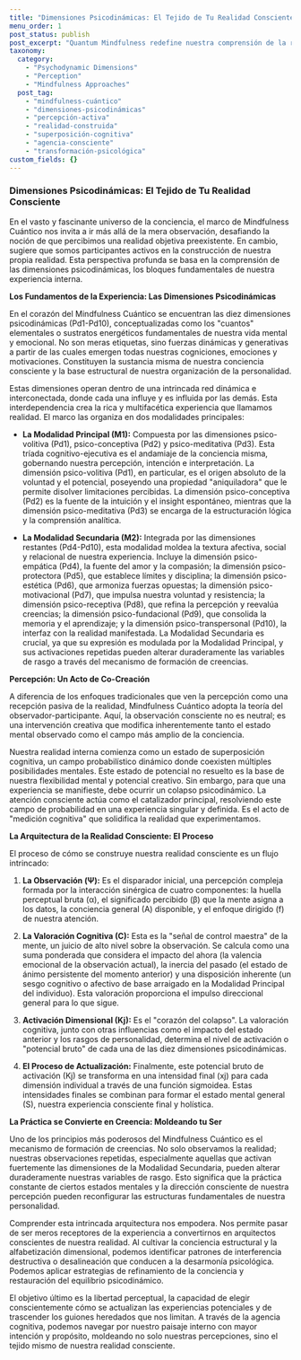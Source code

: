 ```yaml
---
title: "Dimensiones Psicodinámicas: El Tejido de Tu Realidad Consciente"
menu_order: 1
post_status: publish
post_excerpt: "Quantum Mindfulness redefine nuestra comprensión de la realidad, revelando cómo la percepción y las dimensiones psicodinámicas construyen nuestra experiencia. Este artículo explora la intrincada arquitectura de la conciencia, desde la superposición cognitiva hasta el colapso psicodinámico, y cómo podemos influir activamente en nuestra realidad interna. Descubre cómo tus estados mentales y creencias se forman y cómo puedes cultivar una agencia consciente."
taxonomy:
  category:
    - "Psychodynamic Dimensions"
    - "Perception"
    - "Mindfulness Approaches"
  post_tag:
    - "mindfulness-cuántico"
    - "dimensiones-psicodinámicas"
    - "percepción-activa"
    - "realidad-construida"
    - "superposición-cognitiva"
    - "agencia-consciente"
    - "transformación-psicológica"
custom_fields: {}
---
```


### Dimensiones Psicodinámicas: El Tejido de Tu Realidad Consciente

En el vasto y fascinante universo de la conciencia, el marco de Mindfulness Cuántico nos invita a ir más allá de la mera observación, desafiando la noción de que percibimos una realidad objetiva preexistente. En cambio, sugiere que somos participantes activos en la construcción de nuestra propia realidad. Esta perspectiva profunda se basa en la comprensión de las dimensiones psicodinámicas, los bloques fundamentales de nuestra experiencia interna.

**Los Fundamentos de la Experiencia: Las Dimensiones Psicodinámicas**

En el corazón del Mindfulness Cuántico se encuentran las diez dimensiones psicodinámicas (Pd1-Pd10), conceptualizadas como los "cuantos" elementales o sustratos energéticos fundamentales de nuestra vida mental y emocional. No son meras etiquetas, sino fuerzas dinámicas y generativas a partir de las cuales emergen todas nuestras cogniciones, emociones y motivaciones. Constituyen la sustancia misma de nuestra conciencia consciente y la base estructural de nuestra organización de la personalidad.

Estas dimensiones operan dentro de una intrincada red dinámica e interconectada, donde cada una influye y es influida por las demás. Esta interdependencia crea la rica y multifacética experiencia que llamamos realidad. El marco las organiza en dos modalidades principales:

*   **La Modalidad Principal (M1):** Compuesta por las dimensiones psico-volitiva (Pd1), psico-conceptiva (Pd2) y psico-meditativa (Pd3). Esta tríada cognitivo-ejecutiva es el andamiaje de la conciencia misma, gobernando nuestra percepción, intención e interpretación. La dimensión psico-volitiva (Pd1), en particular, es el origen absoluto de la voluntad y el potencial, poseyendo una propiedad "aniquiladora" que le permite disolver limitaciones percibidas. La dimensión psico-conceptiva (Pd2) es la fuente de la intuición y el insight espontáneo, mientras que la dimensión psico-meditativa (Pd3) se encarga de la estructuración lógica y la comprensión analítica.

*   **La Modalidad Secundaria (M2):** Integrada por las dimensiones restantes (Pd4-Pd10), esta modalidad moldea la textura afectiva, social y relacional de nuestra experiencia. Incluye la dimensión psico-empática (Pd4), la fuente del amor y la compasión; la dimensión psico-protectora (Pd5), que establece límites y disciplina; la dimensión psico-estética (Pd6), que armoniza fuerzas opuestas; la dimensión psico-motivacional (Pd7), que impulsa nuestra voluntad y resistencia; la dimensión psico-receptiva (Pd8), que refina la percepción y reevalúa creencias; la dimensión psico-fundacional (Pd9), que consolida la memoria y el aprendizaje; y la dimensión psico-transpersonal (Pd10), la interfaz con la realidad manifestada. La Modalidad Secundaria es crucial, ya que su expresión es modulada por la Modalidad Principal, y sus activaciones repetidas pueden alterar duraderamente las variables de rasgo a través del mecanismo de formación de creencias.

**Percepción: Un Acto de Co-Creación**

A diferencia de los enfoques tradicionales que ven la percepción como una recepción pasiva de la realidad, Mindfulness Cuántico adopta la teoría del observador-participante. Aquí, la observación consciente no es neutral; es una intervención creativa que modifica inherentemente tanto el estado mental observado como el campo más amplio de la conciencia.

Nuestra realidad interna comienza como un estado de superposición cognitiva, un campo probabilístico dinámico donde coexisten múltiples posibilidades mentales. Este estado de potencial no resuelto es la base de nuestra flexibilidad mental y potencial creativo. Sin embargo, para que una experiencia se manifieste, debe ocurrir un colapso psicodinámico. La atención consciente actúa como el catalizador principal, resolviendo este campo de probabilidad en una experiencia singular y definida. Es el acto de "medición cognitiva" que solidifica la realidad que experimentamos.

**La Arquitectura de la Realidad Consciente: El Proceso**

El proceso de cómo se construye nuestra realidad consciente es un flujo intrincado:

1.  **La Observación (Ψ):** Es el disparador inicial, una percepción compleja formada por la interacción sinérgica de cuatro componentes: la huella perceptual bruta (α), el significado percibido (β) que la mente asigna a los datos, la conciencia general (A) disponible, y el enfoque dirigido (f) de nuestra atención.

2.  **La Valoración Cognitiva (C):** Esta es la "señal de control maestra" de la mente, un juicio de alto nivel sobre la observación. Se calcula como una suma ponderada que considera el impacto del ahora (la valencia emocional de la observación actual), la inercia del pasado (el estado de ánimo persistente del momento anterior) y una disposición inherente (un sesgo cognitivo o afectivo de base arraigado en la Modalidad Principal del individuo). Esta valoración proporciona el impulso direccional general para lo que sigue.

3.  **Activación Dimensional (Kj):** Es el "corazón del colapso". La valoración cognitiva, junto con otras influencias como el impacto del estado anterior y los rasgos de personalidad, determina el nivel de activación o "potencial bruto" de cada una de las diez dimensiones psicodinámicas.

4.  **El Proceso de Actualización:** Finalmente, este potencial bruto de activación (Kj) se transforma en una intensidad final (xj) para cada dimensión individual a través de una función sigmoidea. Estas intensidades finales se combinan para formar el estado mental general (S), nuestra experiencia consciente final y holística.

**La Práctica se Convierte en Creencia: Moldeando tu Ser**

Uno de los principios más poderosos del Mindfulness Cuántico es el mecanismo de formación de creencias. No solo observamos la realidad; nuestras observaciones repetidas, especialmente aquellas que activan fuertemente las dimensiones de la Modalidad Secundaria, pueden alterar duraderamente nuestras variables de rasgo. Esto significa que la práctica constante de ciertos estados mentales y la dirección consciente de nuestra percepción pueden reconfigurar las estructuras fundamentales de nuestra personalidad.

Comprender esta intrincada arquitectura nos empodera. Nos permite pasar de ser meros receptores de la experiencia a convertirnos en arquitectos conscientes de nuestra realidad. Al cultivar la conciencia estructural y la alfabetización dimensional, podemos identificar patrones de interferencia destructiva o desalineación que conducen a la desarmonía psicológica. Podemos aplicar estrategias de refinamiento de la conciencia y restauración del equilibrio psicodinámico.

El objetivo último es la libertad perceptual, la capacidad de elegir conscientemente cómo se actualizan las experiencias potenciales y de trascender los guiones heredados que nos limitan. A través de la agencia cognitiva, podemos navegar por nuestro paisaje interno con mayor intención y propósito, moldeando no solo nuestras percepciones, sino el tejido mismo de nuestra realidad consciente.